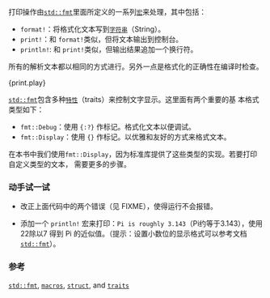 打印操作由[`std::fmt`][fmt]里面所定义的一系列[`宏`][macros]来处理，其中包括：

* `format!`：将格式化文本写到[`字符串`][string]（String）。
* `print!`：和 `format!`类似，但将文本输出到控制台。
* `println!`: 和 `print!`类似，但输出结果追加一个换行符。

所有的解析文本都以相同的方式进行。另外一点是格式化的正确性在编译时检查。

{print.play}

[`std::fmt`][fmt]包含多种[`特性`][traits]（traits）来控制文字显示。这里面有两个重要的基
本格式类型如下：

* `fmt::Debug`：使用 `{:?}` 作标记。格式化文本以便调试。
* `fmt::Display`：使用 `{}` 作标记。以优雅和友好的方式来格式文本。

在本书中我们使用`fmt::Display`，因为标准库提供了这些类型的实现。若要打印自定义类型的文本，
需要更多的步骤。

### 动手试一试

 * 改正上面代码中的两个错误（见 FIXME），使得运行不会报错。

 * 添加一个 `println!` 宏来打印：`Pi is roughly 3.143`（Pi约等于3.143），使用22除以7
 得到 Pi 的近似值。（提示：设置小数位的显示格式可以参考文档[`std::fmt`][fmt]）。

### 参考

[`std::fmt`][fmt], [`macros`][macros], [`struct`][structs],
and [`traits`][traits]

[fmt]: http://doc.rust-lang.org/std/fmt/
[macros]: /macros.html
[string]: /std/str.html
[structs]: /custom_types/structs.html
[traits]: /trait.html
